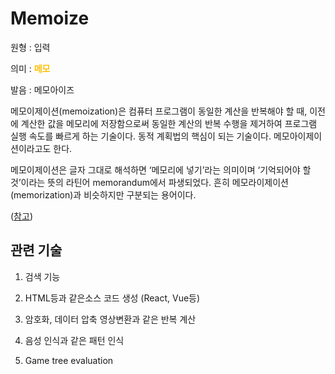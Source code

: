 # Memoize

원형 : 입력

의미  : <span style="color:#FFBF00; font-weight:bold;">메모</span>

발음 : 메모아이즈

메모이제이션(memoization)은 컴퓨터 프로그램이 동일한 계산을 반복해야 할 때, 이전에 계산한 값을 메모리에 저장함으로써 동일한 계산의 반복 수행을 제거하여 프로그램 실행 속도를 빠르게 하는 기술이다. 동적 계획법의 핵심이 되는 기술이다. 메모아이제이션이라고도 한다.

메모이제이션은 글자 그대로 해석하면 ‘메모리에 넣기’라는 의미이며 ‘기억되어야 할 것’이라는 뜻의 라틴어 memorandum에서 파생되었다. 흔히 메모라이제이션(memorization)과 비슷하지만 구분되는 용어이다.


([참고](https://ko.wikipedia.org/wiki/%EB%A9%94%EB%AA%A8%EC%9D%B4%EC%A0%9C%EC%9D%B4%EC%85%98))

## 관련 기술
1. 검색 기능

2. HTML등과 같은소스 코드 생성 (React, Vue등)

3. 암호화, 데이터 압축 영상변환과 같은 반복 계산

4. 음성 인식과 같은 패턴 인식

5. Game tree evaluation




